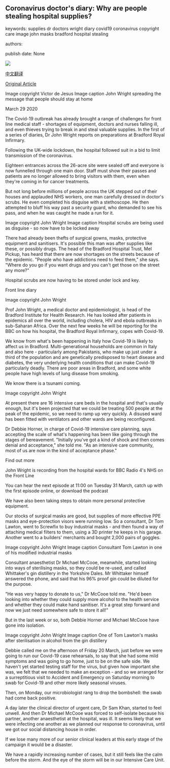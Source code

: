 ## Coronavirus doctor's diary: Why are people stealing hospital supplies?

keywords: supplies dr doctors wright diary covid19 coronavirus copyright care image john masks bradford hospital stealing

authors: 

publish date: None

![](https://ichef.bbci.co.uk/news/1024/branded_news/F0C4/production/_111463616_johnwrightbradfordsm3.jpg)

[中文翻译](Coronavirus%20doctor%27s%20diary%3A%20Why%20are%20people%20stealing%20hospital%20supplies%3F_zh.md)

[Original Article](https://www.bbc.com/news/health-52078012)

Image copyright Victor de Jesus Image caption John Wright spreading the message that people should stay at home

March 29 2020

The Covid-19 outbreak has already brought a range of challenges for front line medical staff - shortages of equipment, doctors and nurses falling ill, and even thieves trying to break in and steal valuable supplies. In the first of a series of diaries, Dr John Wright reports on preparations at Bradford Royal Infirmary.

Following the UK-wide lockdown, the hospital followed suit in a bid to limit transmission of the coronavirus.

Eighteen entrances across the 26-acre site were sealed off and everyone is now funnelled through one main door. Staff must show their passes and patients are no longer allowed to bring visitors with them, even when they're coming in for cancer treatments.

But not long before millions of people across the UK stepped out of their houses and applauded NHS workers, one man carefully dressed in doctor's scrubs. He even completed his disguise with a stethoscope. He then attempted to bluff his way past a security guard, who demanded to see his pass, and when he was caught he made a run for it.

Image copyright John Wright Image caption Hospital scrubs are being used as disguise - so now have to be locked away

There had already been thefts of surgical gowns, masks, protective equipment and sanitisers. It's possible this man was after supplies like these, or possibly drugs. The head of the Bradford Hospital Trust, Mel Pickup, has heard that there are now shortages on the streets because of the epidemic. "People who have addictions need to feed them," she says. "Where do you go if you want drugs and you can't get those on the street any more?"

Hospital scrubs are now having to be stored under lock and key.

Front line diary

Image copyright John Wright

Prof John Wright, a medical doctor and epidemiologist, is head of the Bradford Institute for Health Research. He has looked after patients in epidemics all over the world, including cholera, HIV and ebola outbreaks in sub-Saharan Africa. Over the next few weeks he will be reporting for the BBC on how his hospital, the Bradford Royal Infirmary, copes with Covid-19.

We know from what's been happening in Italy how Covid-19 is likely to affect us in Bradford. Multi-generational households are common in Italy and also here - particularly among Pakistanis, who make up just under a third of the population and are genetically predisposed to heart disease and diabetes, the very underlying health conditions that can make Covid-19 particularly deadly. There are poor areas in Bradford, and some white people have high levels of lung disease from smoking.

We know there is a tsunami coming.

Image copyright John Wright

At present there are 16 intensive care beds in the hospital and that's usually enough, but it's been projected that we could be treating 500 people at the peak of the epidemic, so we need to ramp up very quickly. A disused ward has been fitted with ventilators and other wards are being reconfigured.

Dr Debbie Horner, in charge of Covid-19 intensive care planning, says accepting the scale of what's happening has been like going through the stages of bereavement. "Initially you've got a kind of shock and then comes denial and acceptance," she told me. "As an intensive care community, most of us are now in the kind of acceptance phase."

Find out more

John Wright is recording from the hospital wards for BBC Radio 4's NHS on the Front Line

You can hear the next episode at 11:00 on Tuesday 31 March, catch up with the first episode online, or download the podcast

We have also been taking steps to obtain more personal protective equipment.

Our stocks of surgical masks are good, but supplies of more effective PPE masks and eye-protection visors were running low. So a consultant, Dr Tom Lawton, went to Screwfix to buy industrial masks - and then found a way of attaching medical filters to them, using a 3D printer he keeps in his garage. Another went to a builders' merchants and bought 2,000 pairs of goggles.

Image copyright John Wright Image caption Consultant Tom Lawton in one of his modified industrial masks

Consultant anaesthetist Dr Michael McCooe, meanwhile, started looking into ways of sterilising masks, so they could be re-used, and called Whittaker's gin distillery in the Yorkshire Dales. Mr Whittaker himself answered the phone, and said that his 96% proof gin could be diluted for the purpose.

"He was very happy to donate to us," Dr McCooe told me. "He'd been looking into whether they could supply more alcohol to the health service and whether they could make hand sanitiser. It's a great step forward and now we just need somewhere safe to store it all\!"

But in the last week or so, both Debbie Horner and Michael McCooe have gone into isolation.

Image copyright John Wright Image caption One of Tom Lawton's masks after sterilisation in alcohol from the gin distillery

Debbie called me on the afternoon of Friday 20 March, just before we were going to run our Covid-19 case rehearsals, to say that she had some mild symptoms and was going to go home, just to be on the safe side. We haven't yet started testing staff for the virus, but given how important she was, we felt that we needed to make an exception - and so we arranged for a surreptitious visit to Accident and Emergency on Saturday morning to swab for Covid-19 and other more likely seasonal viruses.

Then, on Monday, our microbiologist rang to drop the bombshell: the swab had come back positive.

A day later the clinical director of urgent care, Dr Sam Khan, started to feel unwell. And then Dr Michael McCooe was forced to self-isolate because his partner, another anaesthetist at the hospital, was ill. It seems likely that we were infecting one another as we planned our response to coronavirus, until we got our social distancing house in order.

If we lose many more of our senior clinical leaders at this early stage of the campaign it would be a disaster.

We have a rapidly increasing number of cases, but it still feels like the calm before the storm. And the eye of the storm will be in our Intensive Care Unit.